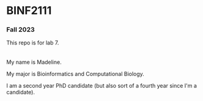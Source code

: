 # BINF2111
### Fall 2023

This repo is for lab 7.
<br/><br/><br/>
My name is Madeline. 

My major is Bioinformatics and Computational Biology.

I am a second year PhD candidate (but also sort of a fourth year since I'm a candidate). 
